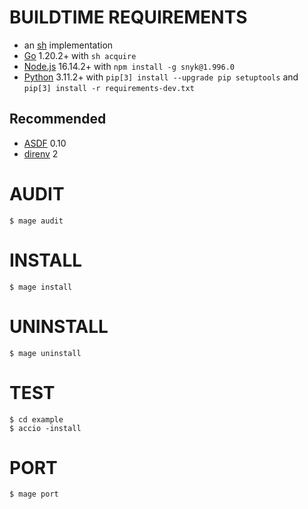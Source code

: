 # BUILDTIME REQUIREMENTS

* an [sh](https://pubs.opengroup.org/onlinepubs/9699919799/utilities/sh.html) implementation
* [Go](https://golang.org/) 1.20.2+ with `sh acquire`
* [Node.js](https://nodejs.org/en) 16.14.2+ with `npm install -g snyk@1.996.0`
* [Python](https://www.python.org/) 3.11.2+ with `pip[3] install --upgrade pip setuptools` and `pip[3] install -r requirements-dev.txt`

## Recommended

* [ASDF](https://asdf-vm.com/) 0.10
* [direnv](https://direnv.net/) 2

# AUDIT

```console
$ mage audit
```

# INSTALL

```console
$ mage install
```

# UNINSTALL

```console
$ mage uninstall
```

# TEST

```console
$ cd example
$ accio -install
```

# PORT

```console
$ mage port
```
